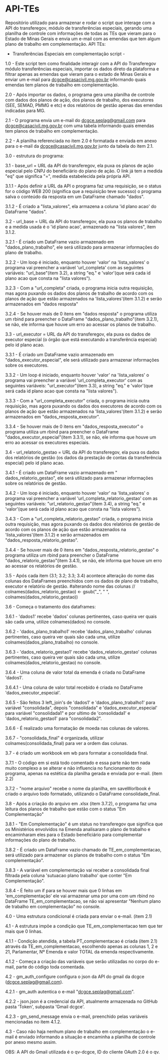 # API-TEs
Repositório utilizado para armazenar e rodar o script que interage com a API do transferegov, módulo de transferências especiais, gerando uma planilha de controle com informações de todas as TEs que vieram para o Estado de Minas Gerais e envia um e-mail com as emendas que tem algum plano de trabalho em complementação.
API TEs:

- Transferências Especiais em complementação script - 

1.0 - Este script tem como finalidade interagir com a API do Transferegov módulo transferências especiais, importar os dados direto da plataforma e filtrar apenas as emendas que vieram para o estado de Minas Gerais e enviar um e-mail para dcgce@casacivil.mg.gov.br informando quais emendas tem planos de trabalho em complementação. 

2.0 - Após importar os dados, o programa gera uma planilha de controle com dados dos planos de ação, dos planos de trabalho, dos executores (SEE, SEMAD, PMMG e etc) e dos relatórios de gestão apenas das emendas indicadas para MG.

2.1 - O programa envia um e-mail do dcgce.seplag@gmail.com para dcgce@casacivil.mg.gov.br com uma tabela informando quais emendas tem planos de trabalho em complementação.

2.2 - A planilha referenciada no item 2.0 é formatada e enviada em anexo para o e-mail da dcgce@casacivil.mg.gov.br junto da tabela do item 2.1.

3.0 - estrutura do programa:

3.1 - base_url = URL da API do transferegov, ela puxa os planos de ação especial pelo CNPJ do beneficiário do plano de ação. O link já tem a medida "eq" que significa "=", medida estabelecida pela própria API.
	
 3.1.1 - Após definir a URL da API o programa faz uma requisição, se o status for o código WEB 200 (significa que a requisição teve sucesso) o programa salva o conteúdo da resposta em um DataFrame chamado "dados".
	
 3.1.2 - É criado a "lista_valores", ela armazena a coluna 'id plano acao' do DataFrame "dados".
	
3.2 - url_base = URL da API do transferegov, ela puxa os planos de trabalho e a medida usada é o 'id plano acao', armazenado na "lista valores", item 3.1.2.
		
  3.2.1 - É criado um DataFrame vazio armazenado em "dados_plano_trabalho", ele será utilizado para armazenar informações do plano de trabalho.
		
  3.2.2 - Um loop é iniciado, enquanto houver 'valor' na 'lista_valores' o programa vai preencher a variável 'url_completa' com as seguintes variáveis: "url_base"(item 3.2), a string "eq." e 'valor'(que será cada id plano acao que consta na "lista valores").
		
  3.2.3 - Com a "url_completa" criada, o programa inicia outra requisição, mas agora puxando os dados dos planos de trabalho de acordo com os planos de ação que estão armazenados na 'lista_valores'(item 3.1.2) e serão armazenados em "dados resposta"
		
  3.2.4 - Se houver mais de 0 itens em "dados resposta" o programa utiliza um rbind para preencher o DataFrame "dados_plano_trabalho"(item 3.2.1), se não, ele informa que houve um erro ao acessar os planos de trabalho.
	
 3.3 - url_executor = URL da API do transferegov, ela puxa os dados de executor especial (o órgão que está executando a transferência especial) pelo id plano acao.
		
  3.3.1 -  É criado um DataFrame vazio armazenado em "dados_executor_especial", ele será utilizado para armazenar informações sobre os executores.
		
  3.3.2 - Um loop é iniciado, enquanto houver 'valor' na 'lista_valores' o programa vai preencher a variável 'url_completa_executor' com as seguintes variáveis: "url_executor"(item 3.3), a string "eq." e 'valor'(que será cada id plano acao que consta na "lista valores").
		
  3.3.3 - Com a "url_completa_executor" criada, o programa inicia outra requisição, mas agora puxando os dados dos executores de acordo com os planos de ação que estão armazenados na 'lista_valores'(item 3.1.2) e serão armazenados em "dados_resposta_executor".
		
  3.3.4 - Se houver mais de 0 itens em "dados_resposta_executor" o programa utiliza um rbind para preencher o DataFrame "dados_executor_especial"(item 3.3.1), se não, ele informa que houve um erro ao acessar os executores especiais.
	
 3.4 - url_relatorio_gestao = URL da API do transferegov, ela puxa os dados dos relatórios de gestão (os dados da prestação de contas da transferência especial) pelo id plano acao.
		
  3.4.1 -  É criado um DataFrame vazio armazenado em "
dados_relatorio_gestao", ele será utilizado para armazenar informações sobre os relatórios de gestão.
		
  3.4.2 - Um loop é iniciado, enquanto houver 'valor' na 'lista_valores' o programa vai preencher a variável 'url_completa_relatorio_gestao' com as seguintes variáveis: "url_relatorio_gestao"(item 3.4), a string "eq." e 'valor'(que será cada id plano acao que consta na "lista valores").
		
  3.4.3 - Com a "url_completa_relatorio_gestao" criada, o programa inicia outra requisição, mas agora puxando os dados dos relatórios de gestão de acordo com os planos de ação que estão armazenados na 'lista_valores'(item 3.1.2) e serão armazenados em "dados_resposta_relatorio_gestao".
		
  3.4.4 - Se houver mais de 0 itens em "dados_resposta_relatorio_gestao" o programa utiliza um rbind para preencher o DataFrame "dados_relatorio_gestao"(item 3.4.1), se não, ele informa que houve um erro ao acessar os relatórios de gestão.
	
 3.5 - Após cada item (3.1; 3.2; 3.3; 3.4) acontece alteração do nome das colunas dos DataFrames preenchidos com os dados de plano de trabalho, executor e relatório de gestão. #alterando nome das colunas // colnames(dados_relatorio_gestao) <- gsub("_", " ", colnames(dados_relatorio_gestao))
	
 3.6 - Começa o tratamento dos dataframes:
		
  3.6.1 - 'dados1' recebe 'dados' colunas pertinentes, caso queira ver quais são cada uma, utilize colnames(dados) no console.
		
  3.6.2 - 'dados_plano_trabalho1' recebe 'dados_plano_trabalho' colunas pertinentes, caso queira ver quais são cada uma, utilize colnames(dados_plano_trabalho) no console.
		
  3.6.3 - 'dados_relatorio_gestao1' recebe 'dados_relatorio_gestao' colunas pertinentes, caso queira ver quais são cada uma, utilize colnames(dados_relatorio_gestao) no console.
		
  3.6.4 - Uma coluna de valor total da emenda é criada no DataFrame 'dados1'.
			
   3.6.4.1 - Uma coluna de valor total recebido é criada no DataFrame 'dados_executor_especial'.
		
  3.6.5 - São feitos 3 left_join's de 'dados1' e 'dados_plano_trabalho1' para variável "consolidada", depois "consolidada" e 'dados_executor_especial' para variável "consolidada1" e por ultimo de 'consolidada1' e 'dados_relatorio_gestao1' para "consolidada2".
		
  3.6.6 - É realizado uma formatação de moeda nas colunas de valores.
		
  3.6.7 - "consolidada_final" é organizada, utilizar colnames(consolidada_final) para ver a ordem das colunas.
	
 3.7 - é criado um workbook em wb para formatar a consolidada final.
		
  3.7.1 - O código em si está todo comentado e essa parte não tem nada muito complexo a se alterar e não influencia no funcionamento do programa, apenas na estética da planilha gerada e enviada por e-mail. (item 2.2)
		
  3.7.2 - "nome arquivo" recebe o nome da planilha, em saveWorlbook é criado o arquivo todo formatado, utilizando o DataFrame consolidade_final.
	
 3.8 - Após a criação do arquivo em .xlsx (item 3.7.2), o programa faz uma leitura dos planos de trabalho que estão com o status "Em Complementação"
		
  3.8.1 - "Em Complementação" é um status no transferegov que significa que os Ministérios envolvidos na Emenda analisaram o plano de trabalho e encaminharam eles para o Estado beneficiário para complementar informações do plano de trabalho.
		
  3.8.2 - É criado um DataFrame vazio chamado de TE_em_complementacao, será utilizado para armazenar os planos de trabalho com o status "Em complementação".
		
  3.8.3 - A variável em complementação vai receber a consolidada final filtrada pela coluna 'sutuacao plano trabalho' que conter "Em Complementação".
		
  3.8.4 - É feito um if para se houver mais que 0 linhas em 'em_complementação' ele vai armazenar uma por uma com um rbind no DataFrame TE_em_complementacao, se não vai apresentar "Nenhum plano de trabalho em complementação" no console.

4.0 - Uma estrutura condicional é criada para enviar o e-mail. (item 2.1)
	
 4.1 - A estrutura impõe a condição que TE_em_complementacao tem que ter mais que 0 linhas.
		
  4.1.1 - Condição atendida, a tabela PT_complementacao é criada (item 2.1) através da TE_em_complementacao, escolhendo apenas as colunas 1, 2 e 21, Parlamentar, Nº Emenda e valor TOTAL da emenda respectivamente.
		
  4.1.2 - Começa a criação das variáveis que serão utilizadas no corpo do e-mail, parte do código toda comentada.
	
 4.2 - gm_auth_configure configura o json da API do gmail da dcgce (dcgce.seplag@gmail.com).
		
  4.2.1 - gm_auth autentica o e-mail "dcgce.seplag@gmail.com".
		
  4.2.2 - json.json é a credencial da API, atualmente armazenada no GitHub pasta 'Token', subpasta 'Gmail dcgce'.
		
  4.2.3 - gm_send_message envia o e-mail, preenchido pelas variáveis mencionadas no item 4.1.2.
	
 4.3 - Caso não haja nenhum plano de trabalho em complementação o e-mail é enviado informando a situação e encaminha a planilha de controle por anexo mesmo assim.


OBS: A API do Gmail utilizada é o qv-dcgce, ID do cliente OAuth 2.0 é o qv.		
		

